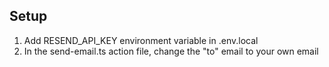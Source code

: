 

## Setup

1. Add RESEND_API_KEY environment variable in .env.local
2. In the send-email.ts action file, change the "to" email to your own email
